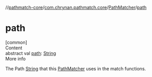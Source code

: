 //[pathmatch-core](../../../index.md)/[com.chrynan.pathmatch.core](../index.md)/[PathMatcher](index.md)/[path](path.md)



# path  
[common]  
Content  
abstract val [path](path.md): [String](https://kotlinlang.org/api/latest/jvm/stdlib/kotlin/-string/index.html)  
More info  


The Path [String](https://kotlinlang.org/api/latest/jvm/stdlib/kotlin/-string/index.html) that this [PathMatcher](index.md) uses in the match functions.

  



